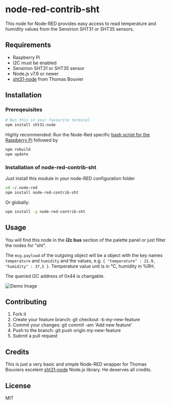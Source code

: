 # node-red-contrib-sht

This node for Node-RED provides easy access to read temperature and humidity values from the Sensirion SHT31 or SHT35 sensors.

## Requirements

* Raspberry Pi
* I2C must be enabled
* Sensirion SHT31 or SHT35 sensor
* Node.js v7.6 or newer
* [sht31-node](https://github.com/thomas-bouvier/sht31-node) from Thomas Bouvier

## Installation

### Prereqeuisites

```bash
# Run this in your favourite terminal
npm install sht31-node
```

Highly recommended: Run the Node-Red specific [bash script for the Raspberry Pi](https://nodered.org/docs/getting-started/raspberrypi) followed by

```bash
npm rebuild
npm update
```

### Installation of node-red-contrib-sht

Just install this module in your node-RED configuration folder

```bash
cd ~/.node-red
npm install node-red-contrib-sht
```

Or globally:

```bash
npm install -g node-red-contrib-sht
```

## Usage

You will find this node in the **i2c bus** section of the palette panel or just filter the nodes for "sht".

The `msg.payload` of the outgoing object will be a object with the key names `temperature` and `humidity` and the values, e.g. `{ "temperature" : 21.9, "humidity" : 37,5 }`. Temperature value unit is in °C, humidity in %RH.

The queried I2C address of 0x44 is changable.


![Demo Image](https://github.com/jelehmann/node-red-contrib-sht/blob/main/node-demo.png)

## Contributing

1. Fork it
2. Create your feature branch: git checkout -b my-new-feature
3. Commit your changes: git commit -am 'Add new feature'
4. Push to the branch: git push origin my-new-feature
5. Submit a pull request

## Credits

This is just a very basic and simple Node-RED wrapper for Thomas Bouviers excelent [sht31-node](https://github.com/thomas-bouvier/sht31-node) Node.js library. He deserves all credits.

## License

MIT